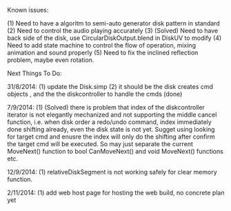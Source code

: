 Known issues:

(1) Need to have a algoritm to semi-auto generator disk pattern in standard
(2) Need to control the audio playing accurately
(3) (Solved) Need to have back side of the disk, use CircularDiskOutput.blend in DiskUV to modify
(4) Need to add state machine to control the flow of operation, mixing animation and sound properly
(5) Need to fix the inclined reflection problem, maybe even rotation.

Next Things To Do:

31/8/2014:
(1) update the Disk.simp
(2) it should be the disk creates cmd objects , and the the diskcontroller to handle the cmds (done)

7/9/2014:
(1) (Solved) there is problem that index of the diskcontroller iterator is not elegantly mechanized and not supporting the middle cancel function, i.e. when disk order a redo/undo command, index immediately done shifting already, even the disk state is not yet. Sugget using looking for target cmd and enusre the index will only do the shifting after confirm the target cmd will be executed.
So may just separate the current MoveNext() function to bool CanMoveNext() and void MoveNext() functions etc.

12/9/2014:
(1) relativeDiskSegment is not working safely for clear memory function.

2/11/2014:
(1) add web host page for hosting the web build, no concrete plan yet

